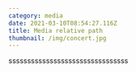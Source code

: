 ```yaml
---
category: media
date: 2021-03-10T08:54:27.116Z
title: Media relative path
thumbnail: /img/concert.jpg
---
```

ssssssssssssssssssssssssssssssss
